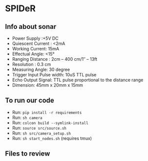 # SPIDeR

## Info about sonar

* Power Supply :+5V DC
* Quiescent Current : <2mA
* Working Current: 15mA
* Effectual Angle: <15°
* Ranging Distance : 2cm – 400 cm/1″ – 13ft
* Resolution : 0.3 cm
* Measuring Angle: 30 degree
* Trigger Input Pulse width: 10uS TTL pulse
* Echo Output Signal: TTL pulse proportional to the distance range
* Dimension: 45mm x 20mm x 15mm

## To run our code

- Run: `pip install -r requirements`
- Run: `sh camera`
- Run: `colcon build --symlink-install`
- Run: `source src/source.sh`
- Run: `sh src/camera_setup.sh`
- Run: `sh start_nodes.sh` (requires tmux)

## Files to review
